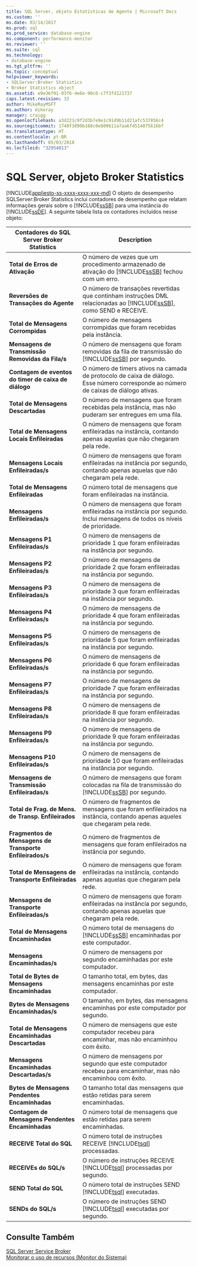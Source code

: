```yaml
---
title: SQL Server, objeto Estatísticas de Agente | Microsoft Docs
ms.custom: ''
ms.date: 03/14/2017
ms.prod: sql
ms.prod_service: database-engine
ms.component: performance-monitor
ms.reviewer: ''
ms.suite: sql
ms.technology:
- database-engine
ms.tgt_pltfrm: ''
ms.topic: conceptual
helpviewer_keywords:
- SQLServer:Broker Statistics
- Broker Statistics object
ms.assetid: e9e36f01-93f6-4e6e-90c6-c7f3fd121737
caps.latest.revision: 32
author: MikeRayMSFT
ms.author: mikeray
manager: craigg
ms.openlocfilehash: a3d221c9f2d3b7e9e1c91d9b11d21afc537856c4
ms.sourcegitcommit: 1740f3090b168c0e809611a7aa6fd514075616bf
ms.translationtype: HT
ms.contentlocale: pt-BR
ms.lasthandoff: 05/03/2018
ms.locfileid: "32954013"
---
```

# <a name="sql-server-broker-statistics-object"></a>SQL Server, objeto Broker Statistics
[!INCLUDE[appliesto-ss-xxxx-xxxx-xxx-md](../../includes/appliesto-ss-xxxx-xxxx-xxx-md.md)]
  O objeto de desempenho SQLServer:Broker Statistics inclui contadores de desempenho que relatam informações gerais sobre o [!INCLUDE[ssSB](../../includes/sssb-md.md)] para uma instância do [!INCLUDE[ssDE](../../includes/ssde-md.md)]. A seguinte tabela lista os contadores incluídos nesse objeto:  
  
|Contadores do SQL Server Broker Statistics|Description|  
|-------------------------------------------|-----------------|  
|**Total de Erros de Ativação**|O número de vezes que um procedimento armazenado de ativação do [!INCLUDE[ssSB](../../includes/sssb-md.md)] fechou com um erro.|  
|**Reversões de Transações do Agente**|O número de transações revertidas que continham instruções DML relacionadas ao [!INCLUDE[ssSB](../../includes/sssb-md.md)], como SEND e RECEIVE.|  
|**Total de Mensagens Corrompidas**|O número de mensagens corrompidas que foram recebidas pela instância.|  
|**Mensagens de Transmissão Removidas da Fila/s**|O número de mensagens que foram removidas da fila de transmissão do [!INCLUDE[ssSB](../../includes/sssb-md.md)] por segundo.|  
|**Contagem de eventos do timer de caixa de diálogo**|O número de timers ativos na camada de protocolo de caixa de diálogo. Esse número corresponde ao número de caixas de diálogo ativas.|  
|**Total de Mensagens Descartadas**|O número de mensagens que foram recebidas pela instância, mas não puderam ser entregues em uma fila.|  
|**Total de Mensagens Locais Enfileiradas**|O número de mensagens que foram enfileiradas na instância, contando apenas aquelas que não chegaram pela rede.|  
|**Mensagens Locais Enfileiradas/s**|O número de mensagens que foram enfileiradas na instância por segundo, contando apenas aquelas que não chegaram pela rede.|  
|**Total de Mensagens Enfileiradas**|O número total de mensagens que foram enfileiradas na instância.|  
|**Mensagens Enfileiradas/s**|O número de mensagens que foram enfileiradas na instância por segundo. Inclui mensagens de todos os níveis de prioridade.|  
|**Mensagens P1 Enfileiradas/s**|O número de mensagens de prioridade 1 que foram enfileiradas na instância por segundo.|  
|**Mensagens P2 Enfileiradas/s**|O número de mensagens de prioridade 2 que foram enfileiradas na instância por segundo.|  
|**Mensagens P3 Enfileiradas/s**|O número de mensagens de prioridade 3 que foram enfileiradas na instância por segundo.|  
|**Mensagens P4 Enfileiradas/s**|O número de mensagens de prioridade 4 que foram enfileiradas na instância por segundo.|  
|**Mensagens P5 Enfileiradas/s**|O número de mensagens de prioridade 5 que foram enfileiradas na instância por segundo.|  
|**Mensagens P6 Enfileiradas/s**|O número de mensagens de prioridade 6 que foram enfileiradas na instância por segundo.|  
|**Mensagens P7 Enfileiradas/s**|O número de mensagens de prioridade 7 que foram enfileiradas na instância por segundo.|  
|**Mensagens P8 Enfileiradas/s**|O número de mensagens de prioridade 8 que foram enfileiradas na instância por segundo.|  
|**Mensagens P9 Enfileiradas/s**|O número de mensagens de prioridade 9 que foram enfileiradas na instância por segundo.|  
|**Mensagens P10 Enfileiradas/s**|O número de mensagens de prioridade 10 que foram enfileiradas na instância por segundo.|  
|**Mensagens de Transmissão Enfileiradas/s**|O número de mensagens que foram colocadas na fila de transmissão do [!INCLUDE[ssSB](../../includes/sssb-md.md)] por segundo.|  
|**Total de Frag. de Mens. de Transp. Enfileirados**|O número de fragmentos de mensagens que foram enfileirados na instância, contando apenas aqueles que chegaram pela rede.|  
|**Fragmentos de Mensagens de Transporte Enfileirados/s**|O número de fragmentos de mensagens que foram enfileirados na instância por segundo.|  
|**Total de Mensagens de Transporte Enfileiradas**|O número de mensagens que foram enfileiradas na instância, contando apenas aquelas que chegaram pela rede.|  
|**Mensagens de Transporte Enfileiradas/s**|O número de mensagens que foram enfileiradas na instância por segundo, contando apenas aquelas que chegaram pela rede.|  
|**Total de Mensagens Encaminhadas**|O número total de mensagens do [!INCLUDE[ssSB](../../includes/sssb-md.md)] encaminhadas por este computador.|  
|**Mensagens Encaminhadas/s**|O número de mensagens por segundo encaminhadas por este computador.|  
|**Total de Bytes de Mensagens Encaminhadas**|O tamanho total, em bytes, das mensagens encaminhas por este computador.|  
|**Bytes de Mensagens Encaminhadas/s**|O tamanho, em bytes, das mensagens encaminhas por este computador por segundo.|  
|**Total de Mensagens Encaminhadas Descartadas**|O número de mensagens que este computador recebeu para encaminhar, mas não encaminhou com êxito.|  
|**Mensagens Encaminhadas Descartadas/s**|O número de mensagens por segundo que este computador recebeu para encaminhar, mas não encaminhou com êxito.|  
|**Bytes de Mensagens Pendentes Encaminhadas**|O tamanho total das mensagens que estão retidas para serem encaminhadas.|  
|**Contagem de Mensagens Pendentes Encaminhadas**|O número total de mensagens que estão retidas para serem encaminhadas.|  
|**RECEIVE Total do SQL**|O número total de instruções RECEIVE [!INCLUDE[tsql](../../includes/tsql-md.md)] processadas.|  
|**RECEIVEs do SQL/s**|O número de instruções RECEIVE [!INCLUDE[tsql](../../includes/tsql-md.md)] processadas por segundo.|  
|**SEND Total do SQL**|O número total de instruções SEND [!INCLUDE[tsql](../../includes/tsql-md.md)] executadas.|  
|**SENDs do SQL/s**|O número de instruções SEND [!INCLUDE[tsql](../../includes/tsql-md.md)] executadas por segundo.|  
  
## <a name="see-also"></a>Consulte Também  
 [SQL Server Service Broker](../../database-engine/configure-windows/sql-server-service-broker.md)   
 [Monitorar o uso de recursos &#40;Monitor do Sistema&#41;](../../relational-databases/performance-monitor/monitor-resource-usage-system-monitor.md)  
  
  

